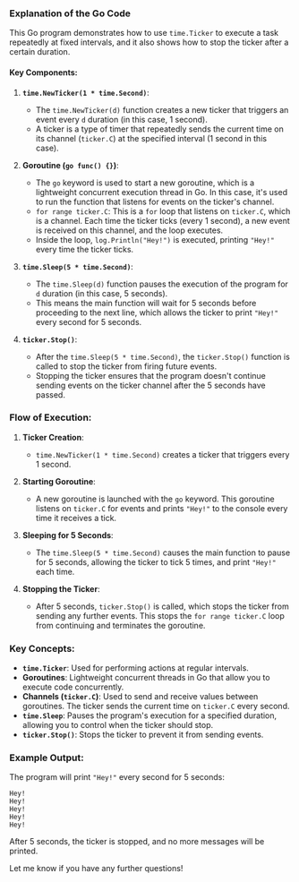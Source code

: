 ### Explanation of the Go Code

This Go program demonstrates how to use `time.Ticker` to execute a task repeatedly at fixed intervals, and it also shows how to stop the ticker after a certain duration.

#### Key Components:

1. **`time.NewTicker(1 * time.Second)`**:
   - The `time.NewTicker(d)` function creates a new ticker that triggers an event every `d` duration (in this case, 1 second).
   - A ticker is a type of timer that repeatedly sends the current time on its channel (`ticker.C`) at the specified interval (1 second in this case).

2. **Goroutine (`go func() {}`)**:
   - The `go` keyword is used to start a new goroutine, which is a lightweight concurrent execution thread in Go. In this case, it's used to run the function that listens for events on the ticker's channel.
   - `for range ticker.C`: This is a `for` loop that listens on `ticker.C`, which is a channel. Each time the ticker ticks (every 1 second), a new event is received on this channel, and the loop executes.
   - Inside the loop, `log.Println("Hey!")` is executed, printing `"Hey!"` every time the ticker ticks.

3. **`time.Sleep(5 * time.Second)`**:
   - The `time.Sleep(d)` function pauses the execution of the program for `d` duration (in this case, 5 seconds).
   - This means the main function will wait for 5 seconds before proceeding to the next line, which allows the ticker to print `"Hey!"` every second for 5 seconds.

4. **`ticker.Stop()`**:
   - After the `time.Sleep(5 * time.Second)`, the `ticker.Stop()` function is called to stop the ticker from firing future events.
   - Stopping the ticker ensures that the program doesn't continue sending events on the ticker channel after the 5 seconds have passed.

### Flow of Execution:

1. **Ticker Creation**: 
   - `time.NewTicker(1 * time.Second)` creates a ticker that triggers every 1 second.

2. **Starting Goroutine**:
   - A new goroutine is launched with the `go` keyword. This goroutine listens on `ticker.C` for events and prints `"Hey!"` to the console every time it receives a tick.

3. **Sleeping for 5 Seconds**:
   - The `time.Sleep(5 * time.Second)` causes the main function to pause for 5 seconds, allowing the ticker to tick 5 times, and print `"Hey!"` each time.

4. **Stopping the Ticker**:
   - After 5 seconds, `ticker.Stop()` is called, which stops the ticker from sending any further events. This stops the `for range ticker.C` loop from continuing and terminates the goroutine.

### Key Concepts:

- **`time.Ticker`**: Used for performing actions at regular intervals.
- **Goroutines**: Lightweight concurrent threads in Go that allow you to execute code concurrently.
- **Channels (`ticker.C`)**: Used to send and receive values between goroutines. The ticker sends the current time on `ticker.C` every second.
- **`time.Sleep`**: Pauses the program's execution for a specified duration, allowing you to control when the ticker should stop.
- **`ticker.Stop()`**: Stops the ticker to prevent it from sending events.

### Example Output:
The program will print `"Hey!"` every second for 5 seconds:
```
Hey!
Hey!
Hey!
Hey!
Hey!
```

After 5 seconds, the ticker is stopped, and no more messages will be printed.

Let me know if you have any further questions!
